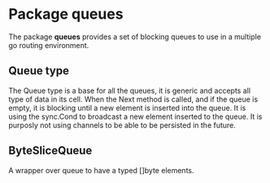# Package queues
The package **queues** provides a set of blocking queues to use in a multiple go routing environment.

## Queue type
The Queue type is a base for all the queues, it is generic and accepts all type of data in its cell. When the Next method is called, and if the queue is empty, it is blocking until a new element is inserted into the queue. It is using the sync.Cond to broadcast a new element inserted to the queue. It is purposly not using channels to be able to be persisted in the future.

## ByteSliceQueue
A wrapper over queue to have a typed []byte elements.